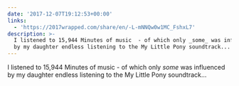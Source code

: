 ```yaml
---
date: '2017-12-07T19:12:53+00:00'
links:
  - 'https://2017wrapped.com/share/en/-L-mNNQw0w1MC_FshxL7'
description: >-
  I listened to 15,944 Minutes of music  - of which only _some_ was influenced
  by my daughter endless listening to the My Little Pony soundtrack...
---
```

I listened to 15,944 Minutes of music  - of which only _some_ was influenced by my daughter endless listening to the My Little Pony soundtrack...
